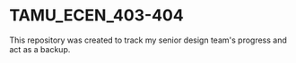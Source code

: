 # TAMU_ECEN_403-404
This repository was created to track my senior design team's progress and act as a backup.
